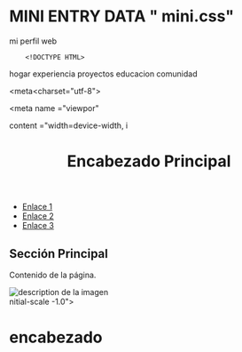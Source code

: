 
# MINI ENTRY DATA " mini.css"

mi perfil web 

 
        <!DOCTYPE HTML>                      
                                                             
<html lang = "es">
   
<head> hogar experiencia proyectos educacion comunidad  </head>    
                        
<meta<charset="utf-8">             
          
<meta name ="viewpor"

 content ="width=device-width, 
i<!DOCTYPE html>
<html lang="es">
<head>
    <meta charset="UTF-8">
    <meta name="viewport" content="width=device-width, initial-scale=1.0">
    <title>Título de la Página</title>
</head>
<body>
    <header>
        <h1>Encabezado Principal</h1>
    </header>
    <nav>
        <ul>
            <li><a href="#">Enlace 1</a></li>
            <li><a href="#">Enlace 2</a></li>
            <li><a href="#">Enlace 3</a></li>
        </ul>
    </nav>
    <main>
        <section>  
            <h2>Sección Principal</h2> 
            <p>Contenido de la página.</p> <img src="ruta/de/tu/imagen.jpg"alt="description de la imagen">
        </section>  
         
        
    
    
        
  
</body>
</html>
nitial-scale -1.0"> <title> https://www.alejandr.me/</title c/head><h1>encabezado
